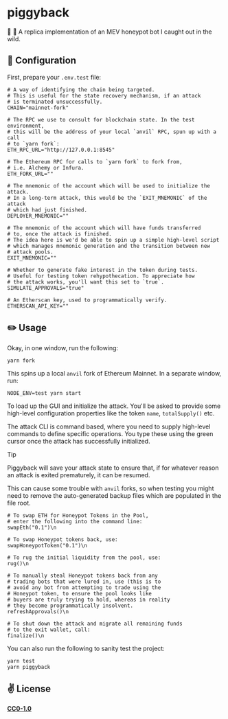 # piggyback
🦄 🤖 A replica implementation of an MEV honeypot bot I caught out in the wild.

## 🔧 Configuration

First, prepare your `.env.test` file:

```shell
# A way of identifying the chain being targeted.
# This is useful for the state recovery mechanism, if an attack
# is terminated unsuccessfully.
CHAIN="mainnet-fork"

# The RPC we use to consult for blockchain state. In the test environment,
# this will be the address of your local `anvil` RPC, spun up with a call
# to `yarn fork`:
ETH_RPC_URL="http://127.0.0.1:8545"

# The Ethereum RPC for calls to `yarn fork` to fork from,
# i.e. Alchemy or Infura.
ETH_FORK_URL=""

# The mnemonic of the account which will be used to initialize the attack.
# In a long-term attack, this would be the `EXIT_MNEMONIC` of the attack
# which had just finished.
DEPLOYER_MNEMONIC="" 

# The mnemonic of the account which will have funds transferred
# to, once the attack is finished.
# The idea here is we'd be able to spin up a simple high-level script
# which manages mnemonic generation and the transition between new
# attack pools.
EXIT_MNEMONIC=""

# Whether to generate fake interest in the token during tests.
# Useful for testing token rehypothecation. To appreciate how
# the attack works, you'll want this set to `true`.
SIMULATE_APPROVALS="true" 

# An Etherscan key, used to programmatically verify.
ETHERSCAN_API_KEY=""
```

## ✏️ Usage

Okay, in one window, run the following:

```shell
yarn fork
```

This spins up a local `anvil` fork of Ethereum Mainnet. In a separate window, run:

```shell
NODE_ENV=test yarn start
```

To load up the GUI and initialize the attack. You'll be asked to provide some high-level configuration properties like the token `name`, `totalSupply()` etc.

The attack CLI is command based, where you need to supply high-level commands to define specific operations. You type these using the green cursor once the attack has successfully initialized.

> [!TIP]
>
> Piggyback will save your attack state to ensure that, if for whatever reason an attack is exited prematurely, it can be resumed.
>
> This can cause some trouble with `anvil` forks, so when testing you might need to remove the auto-generated backup files which are populated in the file root.

```
# To swap ETH for Honeypot Tokens in the Pool,
# enter the following into the command line:
swapEth("0.1")\n

# To swap Honeypot tokens back, use:
swapHoneypotToken("0.1")\n

# To rug the initial liquidity from the pool, use:
rug()\n

# To manually steal Honeypot tokens back from any
# trading bots that were lured in, use (this is to
# avoid any bot from attempting to trade using the
# Honeypot token, to ensure the pool looks like
# buyers are truly trying to hold, whereas in reality
# they become programmatically insolvent.
refreshApprovals()\n

# To shut down the attack and migrate all remaining funds
# to the exit wallet, call:
finalize()\n
```

You can also run the following to sanity test the project:

```shell
yarn test
yarn piggyback
```

## ✌️ License

[**CC0-1.0**](./LICENSE)

